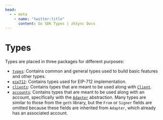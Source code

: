 ```yaml
---
head:
  - - meta
    - name: "twitter:title"
      content: Go SDK Types | zkSync Docs
---
```


# Types

Types are placed in three packages for different purposes:

- [`types`](types.md): Contains common and general types used to build basic features and other types.
- [`eip712`](eip712.md): Contains types used for EIP-712 implementation.
- [`clients`](clients.md): Contains types that are meant to be used along with [`Client`](clients.md).
- [`accounts`](accounts.md): Contains types that are meant to be used along with an account, specifically with the
  [`Adapter`](../accounts.md) abstraction. Many types are similar to those from the `geth` library, but the `From` or `Signer` fields are omitted
  because these fields are inherited from `Adapter`, which already has an associated account.
